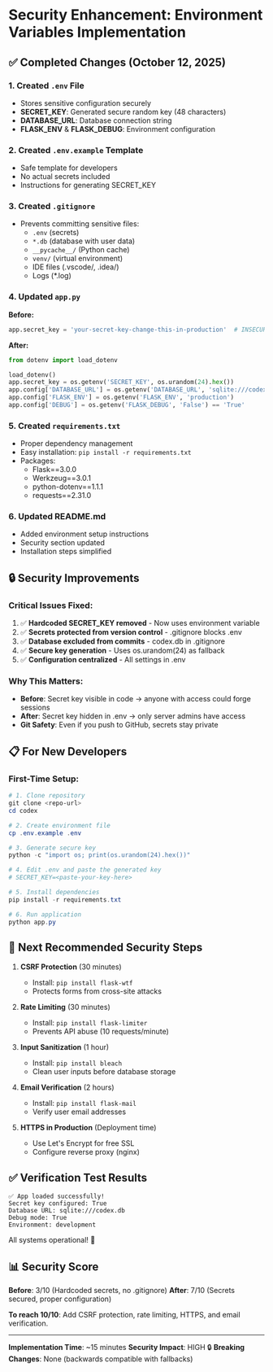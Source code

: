 # Security Enhancement: Environment Variables Implementation

## ✅ Completed Changes (October 12, 2025)

### 1. Created `.env` File
- Stores sensitive configuration securely
- **SECRET_KEY**: Generated secure random key (48 characters)
- **DATABASE_URL**: Database connection string
- **FLASK_ENV** & **FLASK_DEBUG**: Environment configuration

### 2. Created `.env.example` Template
- Safe template for developers
- No actual secrets included
- Instructions for generating SECRET_KEY

### 3. Created `.gitignore`
- Prevents committing sensitive files:
  - `.env` (secrets)
  - `*.db` (database with user data)
  - `__pycache__/` (Python cache)
  - `venv/` (virtual environment)
  - IDE files (.vscode/, .idea/)
  - Logs (*.log)

### 4. Updated `app.py`
**Before:**
```python
app.secret_key = 'your-secret-key-change-this-in-production'  # INSECURE!
```

**After:**
```python
from dotenv import load_dotenv

load_dotenv()
app.secret_key = os.getenv('SECRET_KEY', os.urandom(24).hex())
app.config['DATABASE_URL'] = os.getenv('DATABASE_URL', 'sqlite:///codex.db')
app.config['FLASK_ENV'] = os.getenv('FLASK_ENV', 'production')
app.config['DEBUG'] = os.getenv('FLASK_DEBUG', 'False') == 'True'
```

### 5. Created `requirements.txt`
- Proper dependency management
- Easy installation: `pip install -r requirements.txt`
- Packages:
  - Flask==3.0.0
  - Werkzeug==3.0.1
  - python-dotenv==1.1.1
  - requests==2.31.0

### 6. Updated README.md
- Added environment setup instructions
- Security section updated
- Installation steps simplified

## 🔒 Security Improvements

### Critical Issues Fixed:
1. ✅ **Hardcoded SECRET_KEY removed** - Now uses environment variable
2. ✅ **Secrets protected from version control** - .gitignore blocks .env
3. ✅ **Database excluded from commits** - codex.db in .gitignore
4. ✅ **Secure key generation** - Uses os.urandom(24) as fallback
5. ✅ **Configuration centralized** - All settings in .env

### Why This Matters:
- **Before**: Secret key visible in code → anyone with access could forge sessions
- **After**: Secret key hidden in .env → only server admins have access
- **Git Safety**: Even if you push to GitHub, secrets stay private

## 📋 For New Developers

### First-Time Setup:
```powershell
# 1. Clone repository
git clone <repo-url>
cd codex

# 2. Create environment file
cp .env.example .env

# 3. Generate secure key
python -c "import os; print(os.urandom(24).hex())"

# 4. Edit .env and paste the generated key
# SECRET_KEY=<paste-your-key-here>

# 5. Install dependencies
pip install -r requirements.txt

# 6. Run application
python app.py
```

## 🎯 Next Recommended Security Steps

1. **CSRF Protection** (30 minutes)
   - Install: `pip install flask-wtf`
   - Protects forms from cross-site attacks

2. **Rate Limiting** (30 minutes)
   - Install: `pip install flask-limiter`
   - Prevents API abuse (10 requests/minute)

3. **Input Sanitization** (1 hour)
   - Install: `pip install bleach`
   - Clean user inputs before database storage

4. **Email Verification** (2 hours)
   - Install: `pip install flask-mail`
   - Verify user email addresses

5. **HTTPS in Production** (Deployment time)
   - Use Let's Encrypt for free SSL
   - Configure reverse proxy (nginx)

## ✅ Verification Test Results

```
✅ App loaded successfully!
Secret key configured: True
Database URL: sqlite:///codex.db
Debug mode: True
Environment: development
```

All systems operational! 🚀

## 📊 Security Score

**Before**: 3/10 (Hardcoded secrets, no .gitignore)
**After**: 7/10 (Secrets secured, proper configuration)

**To reach 10/10**: Add CSRF protection, rate limiting, HTTPS, and email verification.

---

**Implementation Time**: ~15 minutes
**Security Impact**: HIGH 🔒
**Breaking Changes**: None (backwards compatible with fallbacks)
